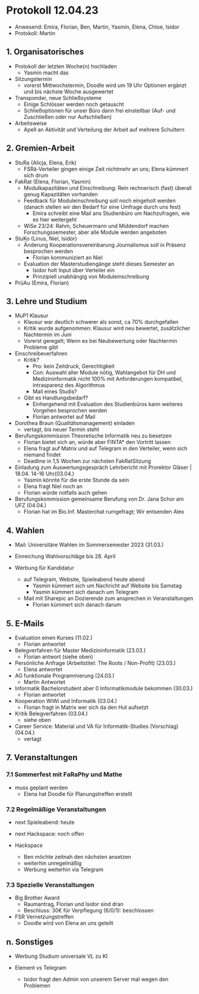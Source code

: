# Protokoll 12.04.23

- Anwesend: Emira, Florian, Ben, Martin, Yasmin, Elena, Chloe, Isidor
- Protokoll: Martin

## 1. Organisatorisches

- Protokoll der letzten Woche(n) hochladen
  - Yasmin macht das
- Sitzungstermin
  - vorerst Mittwochstermin, Doodle wird um 19 Uhr Optionen ergänzt und bis nächste Woche ausgewertet
- Transponder, neue Schließsysteme
  - Einige Schlösser werden noch getauscht
  - Schließoptionen für unser Büro dann frei einstellbar (Auf- und Zuschließen oder nur Aufschließen)
- Arbeitsweise
  - Apell an Aktivität und Verteilung der Arbeit auf mehrere Schultern

## 2. Gremien-Arbeit

- StuRa (Alicja, Elena, Erik)
  - FSRä-Verteiler gingen einige Zeit nichtmehr an uns; Elena kümmert sich drum
- FakRat (Elena, Florian, Yasmin)
  - Modulkapazitäten und Einschreibung: Rein rechnerisch (fast) überall genug Kapazitäten vorhanden
  - Feedback für Moduleinschreibung soll noch eingeholt werden (danach stellen wir den Bedarf für eine Umfrage durch uns fest)
    - Emira schreibt eine Mail ans Studienbüro um Nachzufragen, wie es hier weitergeht
  - WiSe 23/24: Rahm, Scheuermann und Middendorf machen Forschungssemester, aber alle Module werden angeboten
- StuKo (Linus, Niel, Isidor)
  - Änderung Kooperationsvereinbarung Journalismus soll in Präsenz besprochen werden
    - Florian kommuniziert an Niel
  - Evaluation der Masterstudiengänge steht dieses Semester an
    - Isidor holt Input über Verteiler ein
    - Prinzipiell unabhängig von Moduleinschreibung
- PrüAu (Emira, Florian)

## 3. Lehre und Studium

- MuP1 Klausur
  - Klausur war deutlich schwerer als sonst, ca 70% durchgefallen
  - Kritik wurde aufgenommen: Klausur wird neu bewertet, zusätzlicher Nachtermin im Juni
  - Vorerst geregelt; Wenn es bei Neubewertung oder Nachtermin Probleme gibt
- Einschreibeverfahren
  - Kritik?
    - Pro: kein Zeitdruck, Gerechtigkeit
    - Con: Auswahl aller Module nötig, Wahlangebot für DH und Medizininformatik nicht 100% mit Anforderungen kompatibel, intrasparenz des Algorithmus
    - Mail eines Studis?
  - Gibt es Handlungsbedarf?
    - Einhergehend mit Evaluation des Studienbüros kann weiteres Vorgehen besprochen werden
    - Florian antwortet auf Mail
- Dorothea Braun (Qualitätsmanagement) einladen
  - vertagt, bis neuer Termin steht
- Berufungskommission Theoretische Informatik neu zu besetzen
  - Florian bietet sich an, würde aber FINTA\* den Vortritt lassen
  - Elena fragt auf Matrix und auf Telegram in den Verteiler, wenn sich niemand findet
  - Deadline in 1,5 Wochen zur nächsten FakRatSitzung
- Einladung zum Auswertungsgespräch Lehrbericht mit Prorektor Gläser | 18.04. 14-16 Uhr(03.04.)
  - Yasmin könnte für die erste Stunde da sein
  - Elena fragt Niel noch an
  - Florian würde notfalls auch gehen
- Berufungskommission gemeinsame Berufung von Dr. Jana Schor am UFZ (04.04.)
  - Florian hat im Bio.Inf. Masterchat rumgefragt; Wir entsenden Alex

## 4. Wahlen

- Mail: Universitäre Wahlen im Sommersemester 2023 (31.03.)
- Einreichung Wahlvorschläge bis 28. April

- Werbung für Kandidatur
  - auf Telegram, Website, Spieleabend heute abend
    - Yasmin kümmert sich um Nachricht auf Website bis Samstag
    - Yasmin kümmert sich danach um Telegram
  - Mail mit Sharepic an Dozierende zum ansprechen in Veranstaltungen
    - Florian kümmert sich danach darum

## 5. E-Mails

- Evaluation einen Kurses (11.02.)
  - Florian antwortet
- Belegverfahren für Master Medizininformatik (23.03.)
  - Florian antwort (siehe oben)
- Persönliche Anfrage (Arbeitstitel: The Roots / Non-Profit) (23.03.)
  - Elena antwortet
- AG funktionale Programmierung (24.03.)
  - Martin Antwortet
- Informatik Bachelorstudent aber 0 Informatikmodule bekommen (30.03.)
  - Florian antwortet
- Kooperation WiWi und Informatik (03.04.)
  - Florian fragt in Matrix wer sich da den Hut aufsetzt
- Kritik Belegverfahren (03.04.)
  - siehe oben
- Career Service: Material und VA für Informatik-Studies (Vorschlag) (04.04.)
  - vertagt

## 7. Veranstaltungen

### 7.1 Sommerfest mit FaRaPhy und Mathe

- muss geplant werden
  - Elena hat Doodle für Planungstreffen erstellt

### 7.2 Regelmäßige Veranstaltungen

- next Spieleabend: heute
- next Hackspace: noch offen

- Hackspace
  - Ben möchte zeitnah den nächsten ansetzen
  - weiterhin unregelmäßig
  - Werbung weiterhin via Telegram

### 7.3 Spezielle Veranstaltungen

- Big Brother Award
  - Raumantrag, Florian und Isidor sind dran
  - Beschluss: 30€ für Verpflegung (6/0/1): beschlossen
- FSR Vernetzungstreffen
  - Doodle wird von Elena an uns geteilt

## n. Sonstiges

- Werbung Studium universale VL zu KI

- Element vs Telegram
  - Isidor fragt den Admin von unserem Server mal wegen den Problemen
